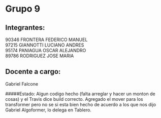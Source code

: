 Grupo 9                                                                                                                                                                
==========

Integrantes:
----------
90346 FRONTERA FEDERICO MANUEL  
97215 GIANNOTTI LUCIANO ANDRES  
95174 PANIAGUA OSCAR ALEJANDRO  
89786 RODRIGUEZ JOSE MARIA  

Docente a cargo: 
---------- 
Gabriel Falcone

#####Estado: 
Algun codigo hecho (falta arreglar y hacer un monton de cosas) y el Travis dice build correcto.
Agregado el mover para los transformer pero no se si esta bien hecho de acuerdo a los que nos dijo Gabriel
Algoformer, lo delega en Tablero.

